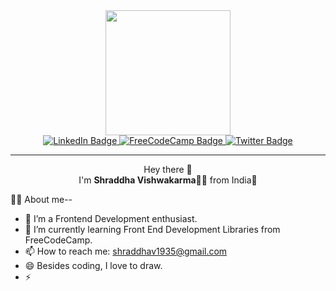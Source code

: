
<div id="header" align="center">
  <img src="https://media.giphy.com/media/paTz7UZbPfTZFRYnnB/giphy.gif" width="200"/>
  <div id="badges">
  <a href="https://www.linkedin.com/in/vkarma-shraddha/">
    <img src="https://img.shields.io/badge/LinkedIn-blue?style=for-the-badge&logo=linkedin&logoColor=white" alt="LinkedIn Badge"/>
  </a>
    <a href="https://www.freecodecamp.org/shraddha_22">
    <img src="https://img.shields.io/badge/fcc-2c8c1d?logo=freeCodeCamp&logoColor=white&style=for-the-badge" alt="FreeCodeCamp Badge"/>
  </a>
  <a href="https://twitter.com/Shraddha_228">
    <img src="https://img.shields.io/badge/Twitter-blue?style=for-the-badge&logo=twitter&logoColor=white" alt="Twitter Badge"/>
  </a> 
    <hr>
    <div>Hey there 👋</div>
    <div>I'm <strong>Shraddha Vishwakarma</strong>🦸‍♀️ from India🧡</div>
</div>
</div>


👩‍💻 About me--

- 🔭 I’m a Frontend Development enthusiast.
- 🌱 I’m currently learning Front End Development Libraries from FreeCodeCamp.
- 📫 How to reach me: shraddhav1935@gmail.com
- 😄 Besides coding, I love to draw.
- ⚡ 

